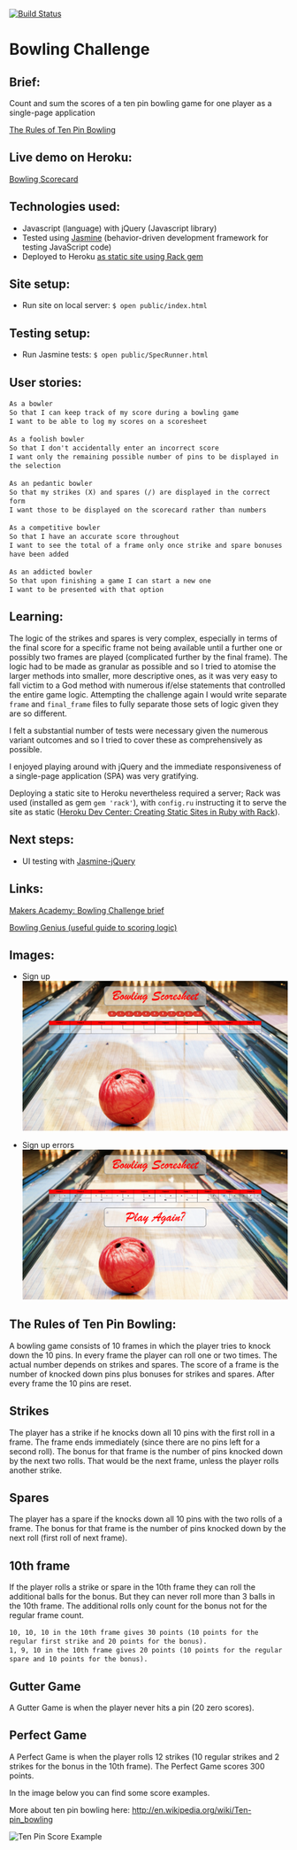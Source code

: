 [![Build Status](https://travis-ci.org/andygout/bowling-scoresheet.png)](https://travis-ci.org/andygout/bowling-scoresheet)


Bowling Challenge
=================


Brief:
-------

Count and sum the scores of a ten pin bowling game for one player as a single-page application

[The Rules of Ten Pin Bowling](https://github.com/andygout/bowling-scoresheet#the-rules-of-ten-pin-bowling)


Live demo on Heroku:
-------
[Bowling Scorecard](https://dry-harbor-7560.herokuapp.com/)


Technologies used:
-------

- Javascript (language) with jQuery (Javascript library)
- Tested using [Jasmine](http://jasmine.github.io/) (behavior-driven development framework for testing JavaScript code)
- Deployed to Heroku [as static site using Rack gem](https://devcenter.heroku.com/articles/static-sites-ruby)


Site setup:
-------

- Run site on local server: `$ open public/index.html`


Testing setup:
-------

- Run Jasmine tests: `$ open public/SpecRunner.html`


User stories:
-------

```
As a bowler
So that I can keep track of my score during a bowling game
I want to be able to log my scores on a scoresheet

As a foolish bowler
So that I don't accidentally enter an incorrect score
I want only the remaining possible number of pins to be displayed in the selection

As an pedantic bowler
So that my strikes (X) and spares (/) are displayed in the correct form
I want those to be displayed on the scorecard rather than numbers

As a competitive bowler
So that I have an accurate score throughout
I want to see the total of a frame only once strike and spare bonuses have been added

As an addicted bowler
So that upon finishing a game I can start a new one
I want to be presented with that option
```


Learning:
-------

The logic of the strikes and spares is very complex, especially in terms of the final score for a specific frame not being available until a further one or possibly two frames are played (complicated further by the final frame). The logic had to be made as granular as possible and so I tried to atomise the larger methods into smaller, more descriptive ones, as it was very easy to fall victim to a God method with numerous if/else statements that controlled the entire game logic. Attempting the challenge again I would write separate `frame` and `final_frame` files to fully separate those sets of logic given they are so different.

I felt a substantial number of tests were necessary given the numerous variant outcomes and so I tried to cover these as comprehensively as possible.

I enjoyed playing around with jQuery and the immediate responsiveness of a single-page application (SPA) was very gratifying.

Deploying a static site to Heroku nevertheless required a server; Rack was used (installed as gem `gem 'rack'`), with `config.ru` instructing it to serve the site as static ([Heroku Dev Center: Creating Static Sites in Ruby with Rack](https://devcenter.heroku.com/articles/static-sites-ruby)).


Next steps:
-------

- UI testing with [Jasmine-jQuery](https://github.com/velesin/jasmine-jquery)


Links:
-------

[Makers Academy: Bowling Challenge brief](https://github.com/makersacademy/bowling-challenge)

[Bowling Genius (useful guide to scoring logic)](http://www.bowlinggenius.com/)


Images:
-------

- Sign up
![Start Screen](images/start_screen.png)

- Sign up errors
![Game Over](images/game_over.png)


The Rules of Ten Pin Bowling:
-------

A bowling game consists of 10 frames in which the player tries to knock down the 10 pins. In every frame the player can roll one or two times. The actual number depends on strikes and spares. The score of a frame is the number of knocked down pins plus bonuses for strikes and spares. After every frame the 10 pins are reset.


Strikes
-------

The player has a strike if he knocks down all 10 pins with the first roll in a frame. The frame ends immediately (since there are no pins left for a second roll). The bonus for that frame is the number of pins knocked down by the next two rolls. That would be the next frame, unless the player rolls another strike.


Spares
-------

The player has a spare if the knocks down all 10 pins with the two rolls of a frame. The bonus for that frame is the number of pins knocked down by the next roll (first roll of next frame).


10th frame
-------

If the player rolls a strike or spare in the 10th frame they can roll the additional balls for the bonus. But they can never roll more than 3 balls in the 10th frame. The additional rolls only count for the bonus not for the regular frame count.

    10, 10, 10 in the 10th frame gives 30 points (10 points for the regular first strike and 20 points for the bonus).
    1, 9, 10 in the 10th frame gives 20 points (10 points for the regular spare and 10 points for the bonus).


Gutter Game
-------

A Gutter Game is when the player never hits a pin (20 zero scores).


Perfect Game
-------

A Perfect Game is when the player rolls 12 strikes (10 regular strikes and 2 strikes for the bonus in the 10th frame). The Perfect Game scores 300 points.

In the image below you can find some score examples.

More about ten pin bowling here: http://en.wikipedia.org/wiki/Ten-pin_bowling

![Ten Pin Score Example](images/example_ten_pin_scoring.png)
